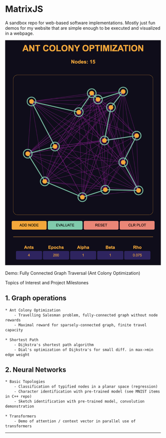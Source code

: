 # MatrixJS
A sandbox repo for web-based software implementations.
Mostly just fun demos for my website that are simple enough to be executed and visualized in a webpage.

![ACO_demo](resources/ACO_demo.png)

Demo: Fully Connected Graph Traversal (Ant Colony Optimization)

Topics of Interest and Project Milestones

## 1. Graph operations

    * Ant Colony Optimization 
        - Travelling Salesman problem, fully-connected graph without node rewards
        - Maximal reward for sparsely-connected graph, finite travel capacity
        
    * Shortest Path
        - Dijkstra's shortest path algorithm
        - Dial's optimization of Dijkstra's for small diff. in max->min edge weight
        
## 2. Neural Networks
    
    * Basic Topologies
        - Classification of typified nodes in a planar space (regression)
        - Character identification with pre-trained model (see MNIST items in C++ repo)
        - Sketch identification with pre-trained model, convolution demonstration
    
    * Transformers
        - Demo of attention / context vector in parallel use of transformers
- - -
